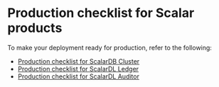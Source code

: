# Production checklist for Scalar products

To make your deployment ready for production, refer to the following:

* [Production checklist for ScalarDB Cluster](./ProductionChecklistForScalarDBCluster.md)
* [Production checklist for ScalarDL Ledger](./ProductionChecklistForScalarDLLedger.md)
* [Production checklist for ScalarDL Auditor](./ProductionChecklistForScalarDLAuditor.md)
